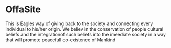 # OffaSite
This is Eagles way of giving back to the society and connecting every individual to his/her origin.
We believ in the conservation of people cultural beliefs and the integrationof such beliefs into the imeediate society in a way that will promote peacefull co-existence of Mankind
